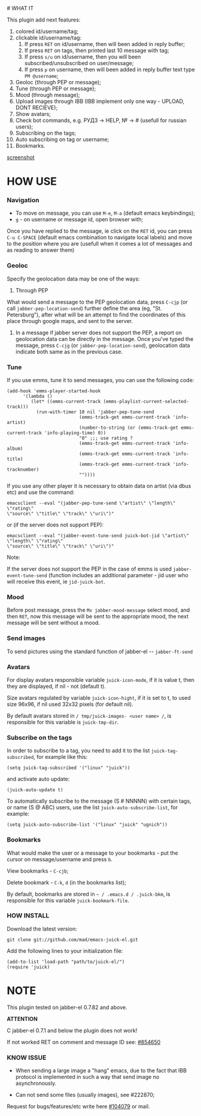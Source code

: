 <meta http-equiv="content-type" content="text/html; charset=utf-8" />
# WHAT IT

This plugin add next features:

1. colored id/username/tag;
1. clickable id/username/tag:
    1. If press `RET` on id/username, then will been added in reply buffer;
    1. If press `RET` on tags, then printed last 10 message with tag;
    1. If press `s/u` on id/username, then you will been
       subscribed/unsubscribed on user/message;
    1. If press `p` on username, then will been added in reply buffer text
       type `PM @username`;
1. Geoloc (through PEP or message);
1. Tune (through PEP or message);
1. Mood (through message);
1. Upload images through IBB (IBB implement only one way - UPLOAD, DONT RECIEVE);
1. Show avatars;
1. Check bot commands, e.g. РУДЗ -> HELP, № -> # (usefull for russian users);
1. Subscribing on the tags;
1. Auto subscribing on tag or username;
1. Bookmarks.

[screenshot](http://img14.imageshack.us/img14/2484/juickwithavatar.jpg)

# HOW USE

### Navigation

- To move on message, you can use `M-e`, `M-a` (default emacs keybindings);
- `g` - on username or message id, open browser with;

Once you have replied to the message, ie click on the `RET` id, you can press
`C-u C-SPACE` (default emacs combination to navigate local labels) and
move to the position where you are (usefull when it comes a lot of messages and
as reading to answer them)

### Geoloc

Specify the geolocation data may be one of the ways:

1. Through PEP

What would send a message to the PEP geolocation data, press `C-cjp` (or
call `jabber-pep-location-send`)
further define the area (eg, "St. Petersburg"), after
what will be an attempt to find the coordinates of this place through google
maps, and sent to the server.
1. In a message if jabber server does not support the PEP, a report on
geolocation data can be directly in the message. Once you've typed the message,
press `C-cjg` (or `jabber-pep-location-send`), geolocation data indicate both
same as in the previous case.

### Tune

If you use emms, tune it to send messages, you can use the following code:

    (add-hook 'emms-player-started-hook
          '(lambda ()
             (let* ((emms-current-track (emms-playlist-current-selected-track)))
               (run-with-timer 10 nil 'jabber-pep-tune-send
                               (emms-track-get emms-current-track 'info-artist)
                               (number-to-string (or (emms-track-get emms-current-track 'info-playing-time) 0))
                               "0" ;;; use rating ?
                               (emms-track-get emms-current-track 'info-album)
                               (emms-track-get emms-current-track 'info-title)
                               (emms-track-get emms-current-track 'info-tracknumber)
                               ""))))

If you use any other player it is necessary to obtain data on
artist (via dbus etc) and use the command:

    emacsclient --eval "(jabber-pep-tune-send \"artist\" \"length\" \"rating\"
    \"source\" \"title\" \"track\" \"uri\")"

or (if the server does not support PEP):

    emacsclient --eval "(jabber-event-tune-send juick-bot-jid \"artist\" \"length\" \"rating\"
    \"source\" \"title\" \"track\" \"uri\")"

Note:

If the server does not support the PEP in the case of emms is used
`jabber-event-tune-send` (function includes an additional parameter - jid
user who will receive this event, ie `jid-juick-bot`.

### Mood

Before post message, press the `Mx jabber-mood-message` select
mood, and then `RET`, now this message will be sent to
the appropriate mood, the next message will be sent without a mood.

### Send images

To send pictures using the standard function of jabber-el --
`jabber-ft-send`

### Avatars

For display avatars responsible variable `juick-icon-mode`, if it is
value t, then they are displayed, if nil - not (default t).

Size avatars regulated by variable `juick-icon-hight`, if it
is set to t, to used size 96x96, if nil used 32x32 pixels (for
default nil).

By default avatars stored in `/ tmp/juick-images- <user name> /`, is responsible
for this variable is `juick-tmp-dir`.

### Subscribe on the tags

In order to subscribe to a tag, you need to add it to the list
`juick-tag-subscribed`, for example like this:

    (setq juick-tag-subscribed '("linux" "juick"))

and activate auto update:

    (juick-auto-update t)


To automatically subscribe to the message (S # NNNNN) with certain tags, or
name (S @ ABC) users, use the list
`juick-auto-subscribe-list`, for example:

    (setq juick-auto-subscribe-list '("linux" "juick" "ugnich"))

### Bookmarks

What would make the user or a message to your bookmarks - put the cursor on
message/username and press `b`.

View bookmarks - `C-cjb`;

Delete bookmark - `C-k`, `d` (in the bookmarks list);

By default, bookmarks are stored in `~ / .emacs.d / .juick-bkm`, is
responsible for this variable `juick-bookmark-file`.

### HOW INSTALL

Download the latest version:

    git clone git://github.com/mad/emacs-juick-el.git

Add the following lines to your initialization file:

    (add-to-list 'load-path "path/to/juick-el/")
    (require 'juick)

# NOTE

This plugin tested on jabber-el 0.7.82 and above.

**ATTENTION**

C jabber-el 0.7.1 and below the plugin does not work!

If not worked RET on comment and message ID see: [#854650](http://juick.com/ap-Codkelden/854650)

### KNOW ISSUE

- When sending a large image a "hang" emacs, due to the fact that
   IBB protocol is implemented in such a way that send image no
   asynchronously.

- Can not send some files (usually images), see #222870;

Request for bugs/features/etc write here [#104079](http://juick.com/mad/104079)
or mail.
